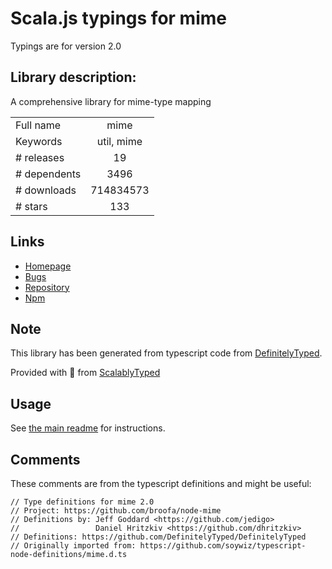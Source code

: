 
# Scala.js typings for mime

Typings are for version 2.0

## Library description:
A comprehensive library for mime-type mapping

|                    |                 |
| ------------------ | :-------------: |
| Full name          | mime |
| Keywords           | util, mime |
| # releases         | 19 |
| # dependents       | 3496 |
| # downloads        | 714834573 |
| # stars            | 133 |

## Links
- [Homepage](https://github.com/broofa/node-mime#readme)
- [Bugs](https://github.com/broofa/node-mime/issues)
- [Repository](https://github.com/broofa/node-mime)
- [Npm](https://www.npmjs.com/package/mime)
    


## Note
This library has been generated from typescript code from [DefinitelyTyped](https://definitelytyped.org).

Provided with :purple_heart: from [ScalablyTyped](https://github.com/oyvindberg/ScalablyTyped)

## Usage
See [the main readme](../../readme.md) for instructions.

## Comments

These comments are from the typescript definitions and might be useful:
```
// Type definitions for mime 2.0
// Project: https://github.com/broofa/node-mime
// Definitions by: Jeff Goddard <https://github.com/jedigo>
//                 Daniel Hritzkiv <https://github.com/dhritzkiv>
// Definitions: https://github.com/DefinitelyTyped/DefinitelyTyped
// Originally imported from: https://github.com/soywiz/typescript-node-definitions/mime.d.ts

```

